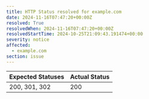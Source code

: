 ```yaml
---
title: HTTP Status resolved for example.com
date: 2024-11-16T07:47:20+00:00Z
resolved: True
resolvedWhen: 2024-11-16T07:47:20+00:00Z
resolvedStartTime: 2024-10-25T21:09:43.191474+00:00
severity: notice
affected:
  - example.com
section: issue
---
```


| Expected Statuses | Actual Status  |
|-------------------|----------------|
| 200, 301, 302 | 200 |
